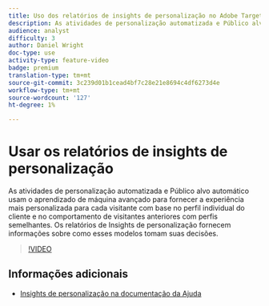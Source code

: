 ```yaml
---
title: Uso dos relatórios de insights de personalização no Adobe Target
description: As atividades de personalização automatizada e Público alvo automático usam o aprendizado de máquina avançado para fornecer a experiência mais personalizada para cada visitante com base no perfil individual do cliente e no comportamento de visitantes anteriores com perfis semelhantes. Os relatórios de Insights de personalização fornecem informações sobre como esses modelos tomam suas decisões.
audience: analyst
difficulty: 3
author: Daniel Wright
doc-type: use
activity-type: feature-video
badge: premium
translation-type: tm+mt
source-git-commit: 3c239d01b1cead4bf7c28e21e8694c4df6273d4e
workflow-type: tm+mt
source-wordcount: '127'
ht-degree: 1%

---
```



# Usar os relatórios de insights de personalização

As atividades de personalização automatizada e Público alvo automático usam o aprendizado de máquina avançado para fornecer a experiência mais personalizada para cada visitante com base no perfil individual do cliente e no comportamento de visitantes anteriores com perfis semelhantes. Os relatórios de Insights de personalização fornecem informações sobre como esses modelos tomam suas decisões.

>[!VIDEO](https://video.tv.adobe.com/v/25601/?quality=12)

## Informações adicionais

* [Insights de personalização na documentação da Ajuda](https://docs.adobe.com/content/help/en/target/using/reports/insights/personalization-insights-reports.html)
